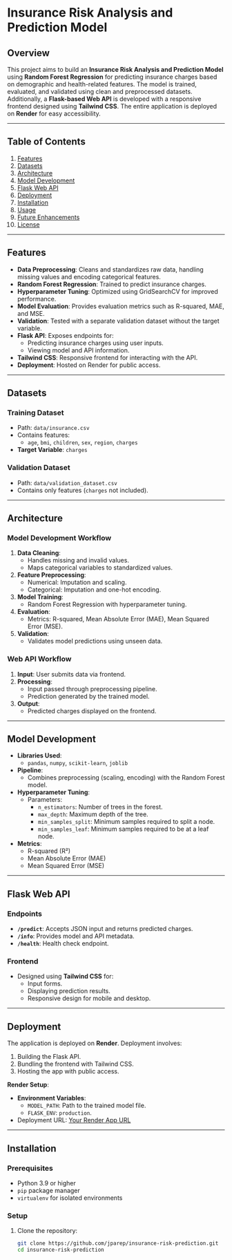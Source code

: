 # Insurance Risk Analysis and Prediction Model

## Overview
This project aims to build an **Insurance Risk Analysis and Prediction Model** using **Random Forest Regression** for predicting insurance charges based on demographic and health-related features. The model is trained, evaluated, and validated using clean and preprocessed datasets. Additionally, a **Flask-based Web API** is developed with a responsive frontend designed using **Tailwind CSS**. The entire application is deployed on **Render** for easy accessibility.

---

## **Table of Contents**
1. [Features](#features)
2. [Datasets](#datasets)
3. [Architecture](#architecture)
4. [Model Development](#model-development)
5. [Flask Web API](#flask-web-api)
6. [Deployment](#deployment)
7. [Installation](#installation)
8. [Usage](#usage)
9. [Future Enhancements](#future-enhancements)
10. [License](#license)

---

## **Features**

- **Data Preprocessing**: Cleans and standardizes raw data, handling missing values and encoding categorical features.
- **Random Forest Regression**: Trained to predict insurance charges.
- **Hyperparameter Tuning**: Optimized using GridSearchCV for improved performance.
- **Model Evaluation**: Provides evaluation metrics such as R-squared, MAE, and MSE.
- **Validation**: Tested with a separate validation dataset without the target variable.
- **Flask API**: Exposes endpoints for:
  - Predicting insurance charges using user inputs.
  - Viewing model and API information.
- **Tailwind CSS**: Responsive frontend for interacting with the API.
- **Deployment**: Hosted on Render for public access.

---

## **Datasets**

### **Training Dataset**
- Path: `data/insurance.csv`
- Contains features:
  - `age`, `bmi`, `children`, `sex`, `region`, `charges`
- **Target Variable**: `charges`

### **Validation Dataset**
- Path: `data/validation_dataset.csv`
- Contains only features (`charges` not included).

---

## **Architecture**

### **Model Development Workflow**
1. **Data Cleaning**:
   - Handles missing and invalid values.
   - Maps categorical variables to standardized values.
2. **Feature Preprocessing**:
   - Numerical: Imputation and scaling.
   - Categorical: Imputation and one-hot encoding.
3. **Model Training**:
   - Random Forest Regression with hyperparameter tuning.
4. **Evaluation**:
   - Metrics: R-squared, Mean Absolute Error (MAE), Mean Squared Error (MSE).
5. **Validation**:
   - Validates model predictions using unseen data.

### **Web API Workflow**
1. **Input**: User submits data via frontend.
2. **Processing**:
   - Input passed through preprocessing pipeline.
   - Prediction generated by the trained model.
3. **Output**:
   - Predicted charges displayed on the frontend.

---

## **Model Development**

- **Libraries Used**:
  - `pandas`, `numpy`, `scikit-learn`, `joblib`
- **Pipeline**:
  - Combines preprocessing (scaling, encoding) with the Random Forest model.
- **Hyperparameter Tuning**:
  - Parameters:
    - `n_estimators`: Number of trees in the forest.
    - `max_depth`: Maximum depth of the tree.
    - `min_samples_split`: Minimum samples required to split a node.
    - `min_samples_leaf`: Minimum samples required to be at a leaf node.
- **Metrics**:
  - R-squared (R²)
  - Mean Absolute Error (MAE)
  - Mean Squared Error (MSE)

---

## **Flask Web API**

### **Endpoints**
- **`/predict`**: Accepts JSON input and returns predicted charges.
- **`/info`**: Provides model and API metadata.
- **`/health`**: Health check endpoint.

### **Frontend**
- Designed using **Tailwind CSS** for:
  - Input forms.
  - Displaying prediction results.
  - Responsive design for mobile and desktop.

---

## **Deployment**

The application is deployed on **Render**. Deployment involves:
1. Building the Flask API.
2. Bundling the frontend with Tailwind CSS.
3. Hosting the app with public access.

**Render Setup**:
- **Environment Variables**:
  - `MODEL_PATH`: Path to the trained model file.
  - `FLASK_ENV`: `production`.
- Deployment URL: [Your Render App URL](https://your-app-name.onrender.com)

---

## **Installation**

### **Prerequisites**
- Python 3.9 or higher
- `pip` package manager
- `virtualenv` for isolated environments

### **Setup**
1. Clone the repository:
   ```bash
   git clone https://github.com/jparep/insurance-risk-prediction.git
   cd insurance-risk-prediction

